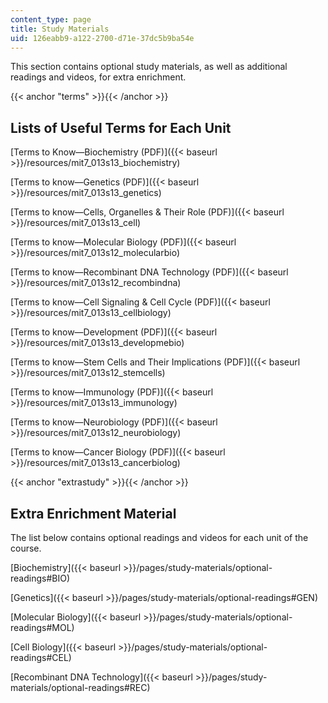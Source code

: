 ```yaml
---
content_type: page
title: Study Materials
uid: 126eabb9-a122-2700-d71e-37dc5b9ba54e
---
```


This section contains optional study materials, as well as additional readings and videos, for extra enrichment.

{{< anchor "terms" >}}{{< /anchor >}}

Lists of Useful Terms for Each Unit
-----------------------------------

[Terms to Know—Biochemistry (PDF)]({{< baseurl >}}/resources/mit7_013s13_biochemistry)

[Terms to know—Genetics (PDF)]({{< baseurl >}}/resources/mit7_013s13_genetics)

[Terms to know—Cells, Organelles & Their Role (PDF)]({{< baseurl >}}/resources/mit7_013s13_cell)

[Terms to know—Molecular Biology (PDF)]({{< baseurl >}}/resources/mit7_013s12_molecularbio)

[Terms to know—Recombinant DNA Technology (PDF)]({{< baseurl >}}/resources/mit7_013s12_recombindna)

[Terms to know—Cell Signaling & Cell Cycle (PDF)]({{< baseurl >}}/resources/mit7_013s13_cellbiology)

[Terms to know—Development (PDF)]({{< baseurl >}}/resources/mit7_013s13_developmebio)

[Terms to know—Stem Cells and Their Implications (PDF)]({{< baseurl >}}/resources/mit7_013s12_stemcells)

[Terms to know—Immunology (PDF)]({{< baseurl >}}/resources/mit7_013s13_immunology)

[Terms to know—Neurobiology (PDF)]({{< baseurl >}}/resources/mit7_013s12_neurobiology)

[Terms to know—Cancer Biology (PDF)]({{< baseurl >}}/resources/mit7_013s13_cancerbiolog)

{{< anchor "extrastudy" >}}{{< /anchor >}}

Extra Enrichment Material
-------------------------

The list below contains optional readings and videos for each unit of the course.

[Biochemistry]({{< baseurl >}}/pages/study-materials/optional-readings#BIO)

[Genetics]({{< baseurl >}}/pages/study-materials/optional-readings#GEN)

[Molecular Biology]({{< baseurl >}}/pages/study-materials/optional-readings#MOL)

[Cell Biology]({{< baseurl >}}/pages/study-materials/optional-readings#CEL)

[Recombinant DNA Technology]({{< baseurl >}}/pages/study-materials/optional-readings#REC)